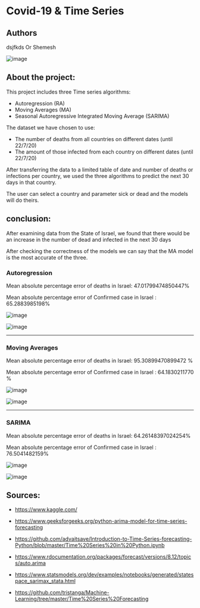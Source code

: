 # Covid-19 & Time Series



## Authors


dsjfkds
Or Shemesh 



![image](https://user-images.githubusercontent.com/46107190/88951370-8ec28580-d29e-11ea-9561-8143eaac6934.png)




## About the project:


This project includes three Time series algorithms:

* Autoregression (RA)
* Moving Averages (MA)
* Seasonal Autoregressive Integrated Moving Average (SARIMA)


The dataset we have chosen to use:

* The number of deaths from all countries on different dates (until 22/7/20)
* The amount of those infected from each country on different dates (until 22/7/20)


After transferring the data to a limited table of date and number of deaths or infections per country, 
we used the three algorithms to predict the next 30 days in that country.

The user can select a country and parameter sick or dead and the models will do theirs.





## conclusion:


After examining data from the State of Israel, 
we found that there would be an increase in the number of dead and infected in the next 30 days

After checking the correctness of the models we can say that the MA model is the most accurate of the three.



### Autoregression

Mean absolute percentage error of deaths in Israel:  47.01799474850447%

Mean absolute percentage error of Confirmed case in Israel : 65.2883985198%

![image](https://user-images.githubusercontent.com/46107190/88950906-f6c49c00-d29d-11ea-873a-2e647340c6e7.png)

![image](https://user-images.githubusercontent.com/46107190/88950922-fcba7d00-d29d-11ea-94c9-0019c2754505.png)


**************


### Moving Averages

Mean absolute percentage error of deaths in Israel:  95.30899470899472 %

Mean absolute percentage error of Confirmed case in Israel : 64.1830211770 %


![image](https://user-images.githubusercontent.com/46107190/88950937-0217c780-d29e-11ea-91ca-da9a9ff121d1.png)

![image](https://user-images.githubusercontent.com/46107190/88950952-08a63f00-d29e-11ea-8657-a5407ad751ca.png)



**************



### SARIMA

Mean absolute percentage error of deaths in Israel:  64.26148397024254%

Mean absolute percentage error of Confirmed case in Israel : 76.5041482159%


![image](https://user-images.githubusercontent.com/46107190/88950974-0f34b680-d29e-11ea-8f48-0dbabdcf9b72.png)

![image](https://user-images.githubusercontent.com/46107190/88950993-152a9780-d29e-11ea-865f-fb4f17346e85.png)





## Sources:

* https://www.kaggle.com/ 

* https://www.geeksforgeeks.org/python-arima-model-for-time-series-forecasting

* https://github.com/advaitsave/Introduction-to-Time-Series-forecasting-Python/blob/master/Time%20Series%20in%20Python.ipynb

* https://www.rdocumentation.org/packages/forecast/versions/8.12/topics/auto.arima

* https://www.statsmodels.org/dev/examples/notebooks/generated/statespace_sarimax_stata.html

* https://github.com/tristanga/Machine-Learning/tree/master/Time%20Series%20Forecasting
